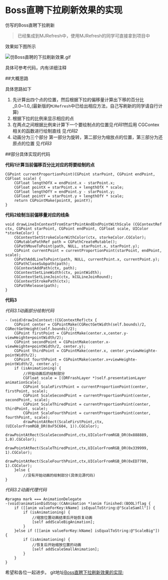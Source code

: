 # Boss直聘下拉刷新效果的实现

仿写的Boss直聘下拉刷新

>已经集成到MJRefresh中，使用MJRefresh的同学可直接拿到项目中

效果如下图所示

![仿Boss直聘的下拉刷新效果.gif](https://ooo.0o0.ooo/2016/03/21/56f0b0eb429ff.gif)


具体可参考代码，内有详细注释

##大概思路

具体思路如下

1.  先计算出四个点的位置，然后根据下拉的偏移量计算出下移的百分比_0.0~1.0_(最新版的`MJRefresh`中已给出相应方法，自己写刷新的同学请自行计算)
2.  根据下拉的比例来显示相应的点
3.  在两点之间根据比例来计算下一个要绘制点的位置见*代码1*然后用 CGContex 相关的函数进行绘制直线 见*代码2*
4.  动画分为三个部分 第一部分为旋转，第二部分为缩放点的位置，第三部分为还原点的位置 见*代码3*

##部分具体实现的代码

**代码1计算当前偏移百分比对应的将要绘制的点**

```
CGPoint currentProportionPoint(CGPoint starPoint, CGPoint endPoint, CGFloat scale) {
    CGFloat lengthOfX = endPoint.x - starPoint.x;
    CGFloat pointX = starPoint.x + lengthOfX * scale;
    CGFloat lengthOfY = endPoint.y - starPoint.y;
    CGFloat pointY = starPoint.y + lengthOfY * scale;
    return CGPointMake(pointX, pointY);
}

```

**代码2绘制当前偏移量对应的线条**

```
void drawLineInContextFromStartPointAndEndPointWithScale (CGContextRef ctx, CGPoint starPoint, CGPoint endPoint, CGFloat scale, UIColor *storkeColor) {
    CGContextSetStrokeColorWithColor(ctx, storkeColor.CGColor);
    CGMutablePathRef path = CGPathCreateMutable();
    CGPathMoveToPoint(path, NULL, starPoint.x, starPoint.y);
    CGPoint currentPoint = currentProportionPoint(starPoint, endPoint, scale);
    CGPathAddLineToPoint(path, NULL, currentPoint.x, currentPoint.y);
    CGPathCloseSubpath(path);
    CGContextAddPath(ctx, path);
    CGContextSetLineWidth(ctx, pointWidth);
    CGContextSetLineJoin(ctx, kCGLineJoinRound);
    CGContextStrokePath(ctx);
    CGPathRelease(path);
}
```

**代码3**

*代码3.1动画部分绘制代码*

```
- (void)drawInContext:(CGContextRef)ctx {
    CGPoint center = CGPointMake(CGRectGetWidth(self.bounds)/2, CGRectGetHeight(self.bounds)/2);
    CGPoint firstPoint = CGPointMake(center.x,center.y-viewHeighte+pointWidth/2);
    CGPoint secondPoint = CGPointMake(center.x-viewHeighte+pointWidth/2, center.y);
    CGPoint thirdPoint = CGPointMake(center.x, center.y+viewHeighte-pointWidth/2);
    CGPoint fourthPoint = CGPointMake(center.x+viewHeighte-pointWidth/2, center.y);
    if (isAnimationing) {
    	//开始动画后的绘制部分
        CGFloat scale = [(DRFrashLayer *)self.presentationLayer animationScale];
        CGPoint ScaleFirstPoint = currentProportionPoint(center, firstPoint, scale);
        CGPoint ScaleSecondPoint = currentProportionPoint(center, secondPoint, scale);
        CGPoint ScaleThiredPoint = currentProportionPoint(center, thirdPoint, scale);
        CGPoint ScaleFourthPoint = currentProportionPoint(center, fourthPoint, scale);
        drawPointAtRect(ScaleFirstPoint,ctx,(UIColorFromRGB_DR(0xF5C604, 1)).CGColor);
        drawPointAtRect(ScaleSecondPoint,ctx,UIColorFromRGB_DR(0x888889, 1.0).CGColor);
        drawPointAtRect(ScaleThiredPoint,ctx,UIColorFromRGB_DR(0x339999, 1).CGColor);
        drawPointAtRect(ScaleFourthPoint,ctx,UIColorFromRGB_DR(0xED7700, 1).CGColor);
    }else {
        //没有开始动画的绘制部分(具体见源代码)
}
```
*代码3.2动画代理代码*

```
#pragma mark === AnimationDelegate
-(void)animationDidStop:(CAAnimation *)anim finished:(BOOL)flag {
    if ([[anim valueForKey:kName] isEqualToString:@"ScaleSamll"]) {
        if (isAnimationing) {
        	//缩放位置动画结束后开始恢复动画
            [self addScaleBigAnimation];
        }
    }else if ([[anim valueForKey:kName] isEqualToString:@"ScaleBig"]) {
        if (isAnimationing) {
        	//恢复后开始缩放位置的动画
            [self addScaleSmallAnimation];
        }
    }
}
```

希望和各位一起进步。 git地址[Boss直聘下拉刷新效果的实现](https://github.com/gitKun/-Boss-);

